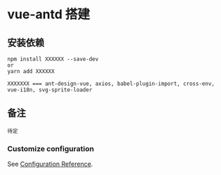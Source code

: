# vue-antd 搭建

## 安装依赖

```
npm install XXXXXX --save-dev
or
yarn add XXXXXX

XXXXXXX === ant-design-vue, axios, babel-plugin-import, cross-env, vue-i18n, svg-sprite-loader
```

## 备注

```
待定
```

### Customize configuration

See [Configuration Reference](https://cli.vuejs.org/config/).
